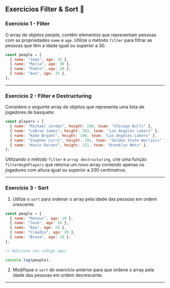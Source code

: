 ## Exercicios Filter & Sort :pencil:

### Exercício 1 - Filter

O array de objetos people, contêm elementos que representam pessoas com as propriedades `name` e `age`. Utilize o método `filter` para filtrar as pessoas que têm a idade igual ou superior a 30.

```javascript
const people = [
  { name: "João", age: 25 },
  { name: "Maria", age: 30 },
  { name: "Pedro", age: 20 },
  { name: "Ana", age: 35 },
];
```

---

### Exercício 2 - Filter e Destructuring

Considere o seguinte array de objetos que representa uma lista de jogadores de basquete:

```javascript
const players = [
  { name: "Michael Jordan", height: 198, team: "Chicago Bulls" },
  { name: "LeBron James", height: 203, team: "Los Angeles Lakers" },
  { name: "Kobe Bryant", height: 198, team: "Los Angeles Lakers" },
  { name: "Stephen Curry", height: 191, team: "Golden State Warriors" },
  { name: "Kevin Durant", height: 211, team: "Brooklyn Nets" },
];
```

Utilizando o método `filter` e `array destructuring`, crie uma função `filterHighPlayers` que retorna um novo array contendo apenas os jogadores com altura igual ou superior a 200 centímetros.

---

### Exercício 3 - Sort

1. Utilize o `sort` para ordenar o array pela idade das pessoas em ordem crescente.

```javascript
const people = [
  { name: "Mateus", age: 18 },
  { name: "José", age: 16 },
  { name: "Ana", age: 23 },
  { name: "Cláudia", age: 20 },
  { name: "Bruna", age: 19 },
];

// Adicione seu código aqui

console.log(people);
```

2. Modifique o `sort` do exercício anterior para que ordene o array pela idade das pessoas em ordem decrescente.

---
